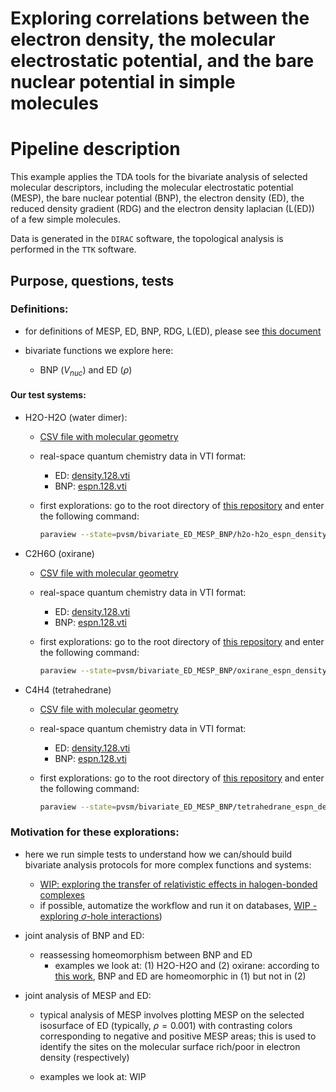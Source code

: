 # Exploring correlations between the electron density, the molecular electrostatic potential, and the bare nuclear potential in simple molecules


# Pipeline description

This example applies the TDA tools for the bivariate analysis of selected molecular descriptors, including the molecular electrostatic potential (MESP), the bare nuclear potential (BNP), the electron density (ED), the reduced density gradient (RDG) and the electron density laplacian (L(ED)) of a few simple molecules.

Data is generated in the `DIRAC` software, the topological analysis is performed in the `TTK` software.



## Purpose, questions, tests

### Definitions:

  * for definitions of MESP, ED, BNP, RDG, L(ED), please see [this document](definitions.md)

  * bivariate functions we explore here:

    * BNP ($V_{nuc}$) and ED ($\rho$)


#### Our test systems:

  * H2O-H2O (water dimer):
  
    * [CSV file with molecular geometry](https://github.com/tda-qchem/tda-qchem-explorations/tree/main/data/h2o-h2o/geom.csv)
    * real-space quantum chemistry data in VTI format:
      * ED: [density.128.vti](https://github.com/tda-qchem/tda-qchem-explorations/tree/main/data/h2o-h2o/dirac/dc_b3lyp_dyallav3z/super/density.128.vti)
      * BNP: [espn.128.vti](https://github.com/tda-qchem/tda-qchem-explorations/tree/main/data/h2o-h2o/dirac/dc_b3lyp_dyallav3z/super/espn.128.vti)
    * first explorations: go to the root directory of [this repository](https://github.com/tda-qchem/tda-qchem-explorations) and enter the following command:

      ``` bash
      paraview --state=pvsm/bivariate_ED_MESP_BNP/h2o-h2o_espn_density.pvsm
      ```

   
  * C2H6O (oxirane) 
  
    * [CSV file with molecular geometry](https://github.com/tda-qchem/tda-qchem-explorations/tree/main/data/oxirane/geom.csv)
    * real-space quantum chemistry data in VTI format:
      * ED: [density.128.vti](https://github.com/tda-qchem/tda-qchem-explorations/tree/main/data/oxirane/dirac/dc_b3lyp_dyallav3z/super/density.128.vti)
      * BNP: [espn.128.vti](https://github.com/tda-qchem/tda-qchem-explorations/tree/main/data/oxirane/dirac/dc_b3lyp_dyallav3z/super/espn.128.vti)
    * first explorations: go to the root directory of [this repository](https://github.com/tda-qchem/tda-qchem-explorations) and enter the following command:

      ``` bash
      paraview --state=pvsm/bivariate_ED_MESP_BNP/oxirane_espn_density.pvsm
      ```

   
  * C4H4 (tetrahedrane)
  
    * [CSV file with molecular geometry](https://github.com/tda-qchem/tda-qchem-explorations/tree/main/data/tetrahedrane/geom.csv)
    * real-space quantum chemistry data in VTI format:
      * ED: [density.128.vti](https://github.com/tda-qchem/tda-qchem-explorations/tree/main/data/tetrahedrane/dirac/dc_b3lyp_dyallav3z/super/density.128.vti)
      * BNP: [espn.128.vti](https://github.com/tda-qchem/tda-qchem-explorations/tree/main/data/tetrahedrane/dirac/dc_b3lyp_dyallav3z/super/espn.128.vti)
    * first explorations: go to the root directory of [this repository](https://github.com/tda-qchem/tda-qchem-explorations) and enter the following command:

      ``` bash
      paraview --state=pvsm/bivariate_ED_MESP_BNP/tetrahedrane_espn_density.pvsm
      ```


### Motivation for these explorations:

  * here we run simple tests to understand how we can/should build bivariate analysis protocols for more complex functions and systems:
    * [WIP: exploring the transfer of relativistic effects in halogen-bonded complexes](relativistic-xbs.md)
    * if possible, automatize the workflow and run it on databases, [WIP - exploring $\sigma$-hole interactions](sigma-hole-interactions-database.md))

  * joint analysis of BNP and ED:
    * reassessing homeomorphism between BNP and ED
      * examples we look at: (1) H2O-H2O and (2) oxirane: according to [this work](https://onlinelibrary.wiley.com/doi/full/10.1002/qua.22215), BNP and ED are homeomorphic in (1) but not in (2)


  * joint analysis of MESP and ED:

    * typical analysis of MESP involves plotting MESP on the selected isosurface of ED (typically, $\rho=0.001$) with contrasting colors corresponding to negative and positive MESP areas; this is used to identify the sites on the molecular surface rich/poor in electron density (respectively)

    * examples we look at: WIP



  
